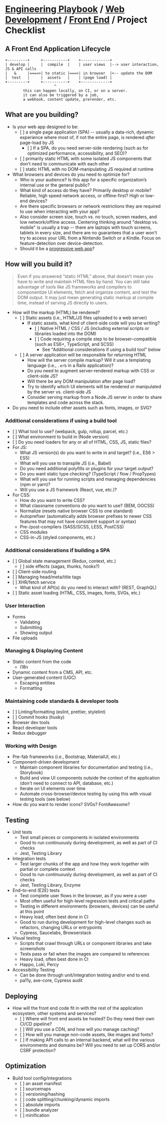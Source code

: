 # [Engineering Playbook](../../README.md) / [Web Development](../README.md) / [Front End](./README.md) / Project Checklist

## A Front End Application Lifecycle

```
+---------+     +-----------+    +-------------+
| develop |     |  compile  |    | user views  |--> user interaction, JS & API calls
|   &     |====>| to static |===>| in browser  |<-- update the DOM
|  test   |     |  assets   |    | (page load) |
+---------+     +-----------+    +-------------+
                      ^
        this can happen locally, on CI, or on a server.
        it can also be triggered by a job,
        a webhook, content update, prerender, etc.
```

## What are you building?

- Is your web app designed to be:
  - \[ \] a single page application (SPA) -- usually a data-rich, dynamic experience where most of, if not the entire page, is rendered _after_ page-load by JS
    - \[ \] If a SPA, do you need server-side rendering (such as for optimized performance, accessibility, and SEO)?
  - \[ \] primarily static HTML with some isolated JS components that don't need to communicate with each other
  - \[ \] static HTML with no DOM-manipulating JS required at runtime
- What browsers and devices do you need to optimize for?
  - Who is your audience? Is this app for a specific organization’s internal use or the general public?
  - What kind of access do they have? Primarily desktop or mobile? Reliable, high speed network access, or offline-first? High or low-end devices?
  - Are there specific browsers or network restrictions they are required to use when interacting with your app?
  - Also consider screen size, touch vs. no touch, screen readers, and low network/offline access. Centering thinking around "desktop vs. mobile" is usually a trap -- there are laptops with touch screens, tablets in every size, and there are no guarantees that a user won't try to access your URL from a Nintendo Switch or a Kindle. Focus on feature-detection over device-detection.
  - Should it be a [progressive web app](https://developers.google.com/web/progressive-web-apps/)?

## How will you build it?

> Even if you answered “static HTML” above, that doesn’t mean you have to write and maintain HTML files by hand. You can still take advantage of tools like JS frameworks and compilers to componentize UI elements, fetch and organize content, and test the DOM output. It may just mean generating static markup at compile time, instead of serving JS directly to users.

- How will the markup (HTML) be rendered?
  - \[ \] Static assets (i.e., HTML/JS files uploaded to a web server)
    - If static assets, what kind of client-side code will you be writing?
      - \[ \] Native HTML / CSS / JS (including external scripts or libraries loaded into the DOM)
      - \[ \] Code requiring a compile step to be browser-compatible (such as ES6+, TypeScript, and SCSS)
        - See "Additional considerations if using a build tool" below
  - \[ \] A server application will be responsible for returning HTML
    - How will the server compile markup? Will it use a templating language (i.e., `.erb` in a Rails application)?
    - Do you need to augment server-rendered markup with CSS or client-side JS?
    - Will there be any DOM manipulation after page load?
    - Try to identify which UI elements will be rendered or manipulated by the server vs. client-side JS
    - Consider serving markup from a Node.JS server in order to share templates and code across the stack.
- Do you need to include other assets such as fonts, images, or SVG?

### Additional considerations if using a build tool

- \[ \] What tool to use? (webpack, gulp, rollup, parcel, etc.)
- \[ \] What environment to build in (Node version)
- \[ \] Do you need loaders for any or all of HTML, CSS, JS, static files?
- For JS:
  - What JS version(s) do you want to write in and target? (i.e., ES6 > ES5)
  - What will you use to transpile JS (i.e., Babel)
  - Do you need additional polyfills or plugins for your target output?
  - Do you want static type checking? (TypeScript / flow / PropTypes)
  - What will you use for running scripts and managing dependencies (npm or yarn)?
  - Will you use a JS framework (React, vue, etc.)?
- For CSS:
  - How do you want to write CSS?
  - What classname conventions do you want to use? (BEM, OOCSS)
  - Normalize (resets native browser CSS to one standard)
  - Autoprefixer (automatically adds browser prefixes to newer CSS features that may not have consistent support or syntax)
  - Pre-/post-compilers (SASS/SCSS, LESS, PostCSS)
  - CSS modules
  - CSS-in-JS (styled components, etc.)

### Additional considerations if building a SPA

- \[ \] Global state management (Redux, context, etc.)
  - \[ \] side effects (sagas, thunks, hooks?)
- \[ \] Client-side routing
- \[ \] Managing head/meta/title tags
- \[ \] XHR/fetch service
  - What kind of API(s) do you need to interact with? (REST, GraphQL)
- \[ \] Static asset loading (HTML, CSS, images, fonts, SVGs, etc.)

### User Interaction

- Forms
  - Validating
  - Submitting
  - Showing output
- File uploads

### Managing & Displaying Content

- Static content from the code
  - i18n
- Dynamic content from a CMS, API, etc.
- User-generated content (UGC)
  - Escaping entities
  - Formatting

### Maintaining code standards & developer tools

- \[ \] Linting/formatting (eslint, prettier, stylelint)
- \[ \] Commit hooks (husky)
- Browser dev tools
- React developer tools
- Redux debugger

### Working with Design

- Pre-fab frameworks (i.e., Bootstrap, MaterialUI, etc.)
- Component-driven development
  - Maintain component libraries for documentation and testing (i.e., Storybook)
  - Build and view UI components outside the context of the application (don't need to connect to API, database, etc.)
  - Iterate on UI elements over time
  - Automate cross-browser/device testing by using this with visual testing tools (see below)
- How do you want to render icons? SVGs? FontAwesome?

## Testing

- Unit tests
  - Test small pieces or components in isolated environments
  - Good to run continuously during development, as well as part of CI checks
  - Jest, Testing Library
- Integration tests
  - Test larger chunks of the app and how they work together with partial or complete context
  - Good to run continuously during development, as well as part of CI checks
  - Jest, Testing Library, Enzyme
- End-to-end (E2E) tests
  - Test complete user flows in the browser, as if you were a user
  - Most often useful for high-level regression tests and critical paths
  - Testing in different environments (browsers, devices) can be useful at this point
  - Heavy load, often best done in CI
  - Good to run during development for high-level changes such as refactors, changing URLs or entrypoints
  - Cypress, Saucelabs, Browserstack
- Visual testing
  - Scripts that crawl through URLs or component libraries and take screenshots
  - Tests pass or fail when the images are compared to references
  - Heavy load, often best done in CI
  - Happo, Loki, Percy
- Accessibility Testing
  - Can be done through unit/integration testing and/or end to end.
  - pa11y, axe-core, Cypress audit

## Deploying

- How will the front end code fit in with the rest of the application ecosystem, other systems and services?
  - \[ \] Where will front end assets be hosted? Do they need their own CI/CD pipeline?
  - \[ \] Will you use a CDN, and how will you manage caching?
  - \[ \] How will you manage non-code assets, like images and fonts?
  - \[ \] If making API calls to an internal backend, what will the various environments and domains be? Will you need to set up CORS and/or CSRF protection?

## Optimization

- Build tool config/integrations
  - \[ \] an asset manifest
  - \[ \] sourcemaps
  - \[ \] versioning/hashing
  - \[ \] code splitting/chunking/dynamic imports
  - \[ \] absolute imports
  - \[ \] bundle analyzer
  - \[ \] minification
